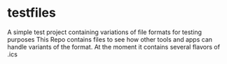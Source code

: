 # testfiles
A simple test project containing variations of file formats for testing purposes
This Repo contains files to see how other tools and apps can handle variants of the format. At the moment it contains several
flavors of .ics
